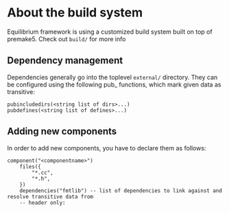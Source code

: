 # About the build system
Equilibrium framework is using a customized build system built on top of premake5. Check out `build/` for more info

## Dependency management
Dependencies generally go into the toplevel `external/` directory. They can be configured using the following pub_ functions, which mark given data as transitive:
```
pubincludedirs(<string list of dirs>...)
pubdefines(<string list of defines>...)
```

## Adding new components
In order to add new components, you have to declare them as follows:
```
component("<componentname>")
    files({
        "*.cc",
        "*.h",
    })
    dependencies("fmtlib") -- list of dependencies to link against and resolve transitive data from
    -- header only:
```